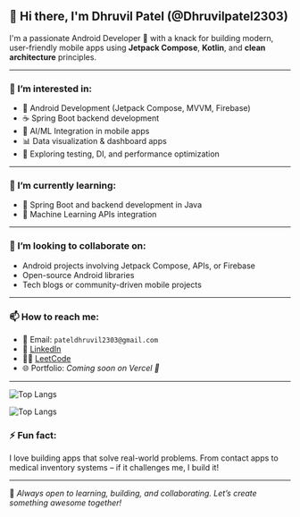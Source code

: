 ## 👋 Hi there, I'm Dhruvil Patel (@Dhruvilpatel2303)

I'm a passionate Android Developer 🚀 with a knack for building modern, user-friendly mobile apps using **Jetpack Compose**, **Kotlin**, and **clean architecture** principles.

---

### 👀 I’m interested in:
- 📱 Android Development (Jetpack Compose, MVVM, Firebase)
- ☕ Spring Boot backend development
- 🤖 AI/ML Integration in mobile apps
- 📊 Data visualization & dashboard apps
- 🧪 Exploring testing, DI, and performance optimization

---

### 🌱 I’m currently learning:
- 🧩 Spring Boot and backend development in Java
- 🧠 Machine Learning APIs integration

---

### 💞️ I’m looking to collaborate on:
- Android projects involving Jetpack Compose, APIs, or Firebase
- Open-source Android libraries
- Tech blogs or community-driven mobile projects

---

### 📫 How to reach me:
- 📧 Email: `pateldhruvil2303@gmail.com`
- 🔗 [LinkedIn](https://www.linkedin.com/in/dhruvil-patel-507301285/)
- 🧑‍💻 [LeetCode](https://leetcode.com/u/Dhruvil2303/)
- 🌐 Portfolio: *Coming soon on Vercel 🚀*

---
![Top Langs](https://github-readme-stats.vercel.app/api/top-langs/?username=Dhruvilpatel2303&layout=compact&langs_count=6)

![Top Langs](https://github-readme-stats.vercel.app/api/top-langs/?username=Dhruvilpatel2303&layout=donut)



### ⚡ Fun fact:
I love building apps that solve real-world problems. From contact apps to medical inventory systems – if it challenges me, I build it!

---

📌 *Always open to learning, building, and collaborating. Let’s create something awesome together!*
